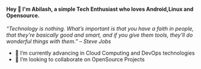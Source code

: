 #### Hey 👋 I'm Abilash, a simple Tech Enthusiast who loves Android,Linux and Opensource.

*“Technology is nothing. What’s important is that you have a faith in people, that they’re basically good and smart, and if you give them tools, they’ll do wonderful things with them.” – Steve Jobs*

- 🌱 I’m currently advancing in Cloud Computing and DevOps technologies
- 👯 I’m looking to collaborate on OpenSource Projects
